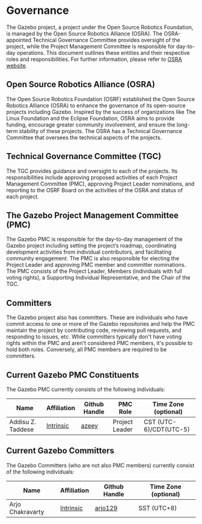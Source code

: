 # Governance

The Gazebo project, a project under the Open Source Robotics Foundation, is
managed by the Open Source Robotics Alliance (OSRA). The OSRA-appointed
Technical Governance Committee provides oversight of the project, while the
Project Management Committee is responsible for day-to-day operations. This
document outlines these entities and their respective roles and
responsibilities. For further information, please refer to
[OSRA website](https://osralliance.org/how-it-works/).

## Open Source Robotics Alliance (OSRA)

The Open Source Robotics Foundation (OSRF) established the Open Source Robotics
Alliance (OSRA) to enhance the governance of its open-source projects
including Gazebo. Inspired by the success of organizations like The Linux
Foundation and the Eclipse Foundation, OSRA aims to provide funding, encourage
greater community involvement, and ensure the long-term stability of these
projects. The OSRA has a Technical Governance Committee that oversees the
technical aspects of the projects.

## Technical Governance Committee (TGC)

The TGC provides guidance and oversight to each of the projects. Its
responsibilities include approving proposed activities of each Project
Management Committee (PMC), approving Project Leader nominations, and reporting
to the OSRF Board on the activities of the OSRA and status of each project.

## The Gazebo Project Management Committee (PMC)

The Gazebo PMC is responsible for the day-to-day management of the Gazebo
project including setting the project’s roadmap, coordinating development
activities from individual contributors, and facilitating community engagement.
The PMC is also responsible for electing the Project Leader and approving PMC
member and committer nominations. The PMC consists of the Project Leader,
Members (individuals with full voting rights), a Supporting Individual
Representative, and the Chair of the TGC.

## Committers

The Gazebo project also has committers. These are individuals who have commit
access to one or more of the Gazebo repositories and help the PMC maintain the
project by contributing code, reviewing pull requests, and responding to issues,
etc. While committers typically don't have voting rights within the PMC and
aren't considered PMC members, it's possible to hold both roles. Conversely, all
PMC members are required to be committers.

## Current Gazebo PMC Constituents

The Gazebo PMC currently consists of the following individuals:

| Name              | Affiliation                            | Github Handle                     | PMC Role       | Time Zone (optional)   |
| ----------------- | -------------------------------------- | --------------------------------- | -------------- | ---------------------- |
| Addisu Z. Taddese | [Intrinsic](https://www.intrinsic.ai/) | [azeey](https://github.com/azeey) | Project Leader | CST (UTC-6)/CDT(UTC-5) |

## Current Gazebo Committers

The Gazebo Committers (who are not also PMC members) currently consist of the
following individuals:

| Name              | Affiliation                            | Github Handle                     | Time Zone (optional)   |
| ----------------- | -------------------------------------- | --------------------------------- | ---------------------- |
| Arjo Chakravarty  | [Intrinsic](https://www.intrinsic.ai/) | [arjo129](https://github.com/arjo129)| SST (UTC+8)            |
